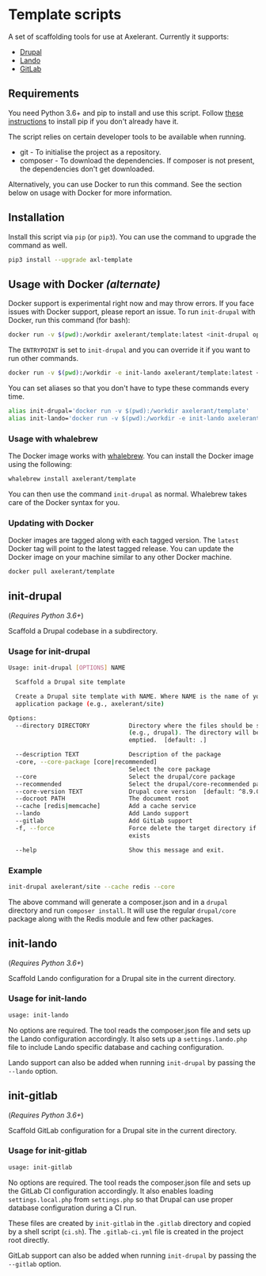 # Template scripts

A set of scaffolding tools for use at Axelerant. Currently it supports:

- [Drupal](#init-drupal)
- [Lando](#init-lando)
- [GitLab](#init-gitlab)

## Requirements

You need Python 3.6+ and pip to install and use this script. Follow [these instructions](https://pip.pypa.io/en/stable/installing/) to install pip if you don't already have it.

The script relies on certain developer tools to be available when running.

- git - To initialise the project as a repository.
- composer - To download the dependencies. If composer is not present, the dependencies don't get downloaded.

Alternatively, you can use Docker to run this command. See the section below on usage with Docker for more information.

## Installation

Install this script via `pip` (or `pip3`). You can use the command to upgrade the command as well.

```bash
pip3 install --upgrade axl-template
```

## Usage with Docker _(alternate)_

Docker support is experimental right now and may throw errors. If you face issues with Docker support, please report an issue. To run `init-drupal` with Docker, run this command (for bash):

```bash
docker run -v $(pwd):/workdir axelerant/template:latest <init-drupal options>
```

The `ENTRYPOINT` is set to `init-drupal` and you can override it if you want to run other commands.

```bash
docker run -v $(pwd):/workdir -e init-lando axelerant/template:latest <init-lando options>
```

You can set aliases so that you don't have to type these commands every time.

```bash
alias init-drupal='docker run -v $(pwd):/workdir axelerant/template'
alias init-lando='docker run -v $(pwd):/workdir -e init-lando axelerant/template'
```

### Usage with whalebrew

The Docker image works with [whalebrew](https://github.com/whalebrew/whalebrew). You can install the Docker image using the following:

```bash
whalebrew install axelerant/template
```

You can then use the command `init-drupal` as normal. Whalebrew takes care of the Docker syntax for you.

### Updating with Docker

Docker images are tagged along with each tagged version. The `latest` Docker tag will point to the latest tagged release. You can update the Docker image on your machine similar to any other Docker machine.

```bash
docker pull axelerant/template
```

## init-drupal

(*Requires Python 3.6+*)

Scaffold a Drupal codebase in a subdirectory.

### Usage for init-drupal

```bash
Usage: init-drupal [OPTIONS] NAME

  Scaffold a Drupal site template

  Create a Drupal site template with NAME. Where NAME is the name of your
  application package (e.g., axelerant/site)

Options:
  --directory DIRECTORY           Directory where the files should be set up
                                  (e.g., drupal). The directory will be
                                  emptied.  [default: .]

  --description TEXT              Description of the package
  -core, --core-package [core|recommended]
                                  Select the core package
  --core                          Select the drupal/core package
  --recommended                   Select the drupal/core-recommended package
  --core-version TEXT             Drupal core version  [default: ^8.9.0]
  --docroot PATH                  The document root
  --cache [redis|memcache]        Add a cache service
  --lando                         Add Lando support
  --gitlab                        Add GitLab support
  -f, --force                     Force delete the target directory if it
                                  exists

  --help                          Show this message and exit.
```

### Example

```bash
init-drupal axelerant/site --cache redis --core
```

The above command will generate a composer.json and in a `drupal` directory and run `composer install`. It will use the regular `drupal/core` package along with the Redis module and few other packages.

## init-lando

(*Requires Python 3.6+*)

Scaffold Lando configuration for a Drupal site in the current directory.

### Usage for init-lando

```bash
usage: init-lando
```

No options are required. The tool reads the composer.json file and sets up the Lando configuration accordingly. It also sets up a `settings.lando.php` file to include Lando specific database and caching configuration.

Lando support can also be added when running `init-drupal` by passing the `--lando` option.

## init-gitlab

(*Requires Python 3.6+*)

Scaffold GitLab configuration for a Drupal site in the current directory.

### Usage for init-gitlab

```bash
usage: init-gitlab
```

No options are required. The tool reads the composer.json file and sets up the GitLab CI configuration accordingly. It also enables loading `settings.local.php` from `settings.php` so that Drupal can use proper database configuration during a CI run.

These files are created by `init-gitlab` in the `.gitlab` directory and copied by a shell script (`ci.sh`). The `.gitlab-ci.yml` file is created in the project root directly.

GitLab support can also be added when running `init-drupal` by passing the `--gitlab` option.
